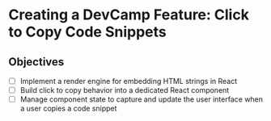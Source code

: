 # Creating a DevCamp Feature: Click to Copy Code Snippets

## Objectives

- [ ] Implement a render engine for embedding HTML strings in React
- [ ] Build click to copy behavior into a dedicated React component
- [ ] Manage component state to capture and update the user interface when a user copies a code snippet
